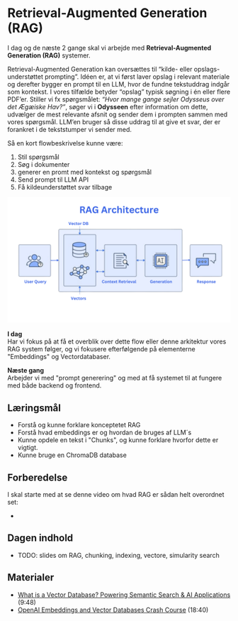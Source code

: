# Retrieval-Augmented Generation (RAG)
I dag og de næste 2 gange skal vi arbejde med **Retrieval-Augmented Generation (RAG)** systemer. 

Retrieval-Augmented Generation kan oversættes til “kilde- eller opslags-understøttet prompting”. Idéen er, at vi først laver opslag i relevant materiale og derefter bygger en prompt til en LLM, hvor de fundne tekstuddrag indgår som kontekst. I vores tilfælde betyder “opslag” typisk søgning i én eller flere PDF’er.
Stiller vi fx spørgsmålet: *“Hvor mange gange sejler Odysseus over det Ægæiske Hav?”*, søger vi i **Odysseen** efter information om dette, udvælger de mest relevante afsnit og sender dem i prompten sammen med vores spørgsmål. LLM’en bruger så disse uddrag til at give et svar, der er forankret i de tekststumper vi sender med.

Så en kort flowbeskrivelse kunne være:
1. Stil spørgsmål
2. Søg i dokumenter
3. generer en promt med kontekst og spørgsmål
4. Send prompt til LLM API
5. Få kildeunderstøttet svar tilbage

![](assets/rag_architecture.png)

**I dag**    
Har vi fokus på at få et overblik over dette flow eller denne arkitektur vores RAG system følger, og vi fokusere efterfølgende på elementerne "Embeddings" og Vectordatabaser.

**Næste gang**     
Arbejder vi med "prompt generering" og med at få systemet til at fungere med både backend og frontend.


## Læringsmål
* Forstå og kunne forklare konceptetet RAG 
* Forstå hvad embeddings er og hvordan de bruges af LLM´s
* Kunne opdele en tekst i "Chunks", og kunne forklare hvorfor dette er vigtigt.
* Kunne bruge en ChromaDB database


## Forberedelse
I skal starte med at se denne video om hvad RAG er sådan helt overordnet set:

* []()







## Dagen indhold
* TODO: slides om RAG, chunking, indexing, vectore, simularity search

## Materialer
* [What is a Vector Database? Powering Semantic Search & AI Applications](https://www.youtube.com/watch?v=gl1r1XV0SLw) (9:48)
* [OpenAI Embeddings and Vector Databases Crash Course](https://www.youtube.com/watch?v=ySus5ZS0b94) (18:40)

